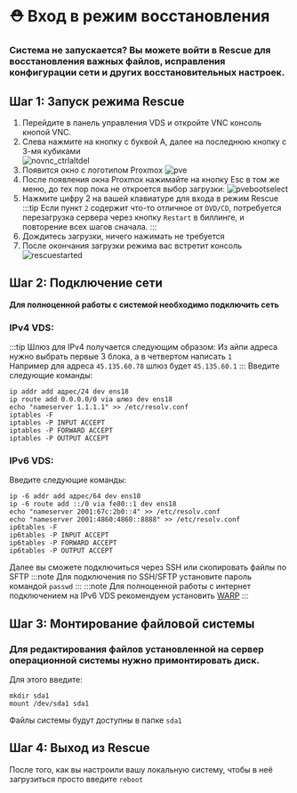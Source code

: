 # ⛑ Вход в режим восстановления
### Система не запускается? Вы можете войти в Rescue для восстановления важных файлов, исправления конфигурации сети и других восстановительных настроек.

## Шаг 1: Запуск режима Rescue
1. Перейдите в панель управления VDS и откройте VNC консоль кнопой VNC.
2. Слева нажмите на кнопку с буквой A, далее на последнюю кнопку с 3-мя кубиками  
![novnc_ctrlaltdel](https://file.mom/files/Taejtw.png)
3. Появится окно с логотипом Proxmox
![pve](https://file.mom/files/py28rL.png)
4. После появления окна Proxmox нажимайте на кнопку Esc в том же меню, до тех пор пока не откроется выбор загрузки:
![pvebootselect](https://file.mom/files/JoyW8n.png)
5. Нажмите цифру 2 на вашей клавиатуре для входа в режим Rescue
:::tip
Если пункт `2` содержит что-то отличное от `DVD/CD`, потребуется перезагрузка сервера через кнопку `Restart` в биллинге, и повторение всех шагов сначала.
:::
6. Дождитесь загрузки, ничего нажимать не требуется
7. После окончания загрузки режима вас встретит консоль
![rescuestarted](https://file.mom/files/gFMRza.png)

## Шаг 2: Подключение сети
**Для полноценной работы с системой необходимо подключить сеть**
### IPv4 VDS:
:::tip
Шлюз для IPv4 получается следующим образом: Из айпи адреса нужно выбрать первые 3 блока, а в четвертом написать `1`  
Например для адреса `45.135.60.78` шлюз будет `45.135.60.1`
:::
Введите следующие команды:
```
ip addr add адрес/24 dev ens18
ip route add 0.0.0.0/0 via шлюз dev ens18
echo "nameserver 1.1.1.1" >> /etc/resolv.conf
iptables -F
iptables -P INPUT ACCEPT
iptables -P FORWARD ACCEPT
iptables -P OUTPUT ACCEPT
```
### IPv6 VDS:
Введите следующие команды:
```
ip -6 addr add адрес/64 dev ens18
ip -6 route add ::/0 via fe80::1 dev ens18
echo "nameserver 2001:67c:2b0::4" >> /etc/resolv.conf
echo "nameserver 2001:4860:4860::8888" >> /etc/resolv.conf
ip6tables -F
ip6tables -P INPUT ACCEPT
ip6tables -P FORWARD ACCEPT
ip6tables -P OUTPUT ACCEPT
```
Далее вы сможете подключиться через SSH или скопировать файлы по SFTP
:::note
Для подключения по SSH/SFTP установите пароль командой `passwd`
:::
:::note
Для полноценной работы с интернет подключением на IPv6 VDS рекомендуем установить [WARP](/docs/vds/warp)
:::

## Шаг 3: Монтирование файловой системы
### Для редактирования файлов установленной на сервер операционной системы нужно примонтировать диск.
Для этого введите:
```
mkdir sda1
mount /dev/sda1 sda1
```
Файлы системы будут доступны в папке `sda1`

## Шаг 4: Выход из Rescue
После того, как вы настроили вашу локальную систему, чтобы в неё загрузиться просто введите `reboot`